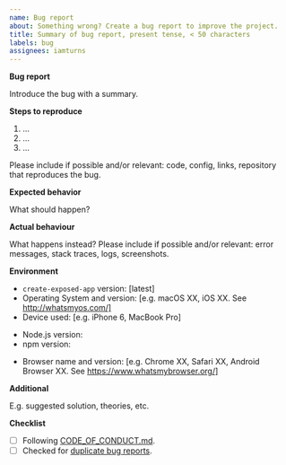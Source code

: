 ```yaml
---
name: Bug report
about: Something wrong? Create a bug report to improve the project.
title: Summary of bug report, present tense, < 50 characters
labels: bug
assignees: iamturns
---
```


<!--
Thanks for contributing!
-->

**Bug report**

Introduce the bug with a summary.

**Steps to reproduce**

1. ...
2. ...
3. ...

Please include if possible and/or relevant: code, config, links, repository that reproduces the bug.

**Expected behavior**

What should happen?

**Actual behaviour**

What happens instead? Please include if possible and/or relevant: error messages, stack traces, logs, screenshots.

**Environment**

- `create-exposed-app` version: [latest]
- Operating System and version: [e.g. macOS XX, iOS XX. See http://whatsmyos.com/]
- Device used: [e.g. iPhone 6, MacBook Pro]

<!-- Server-side bug? Fill in details below. Othewise, remove items. -->

- Node.js version:
- npm version:

<!-- Client-side bug? Fill in details below. Othewise, remove items. -->

- Browser name and version: [e.g. Chrome XX, Safari XX, Android Browser XX. See https://www.whatsmybrowser.org/]

**Additional**

E.g. suggested solution, theories, etc.

**Checklist**

<!-- Put an x in the boxes that apply: [X]. You can also fill these out after creating the PR. If you're unsure about any of them, don't hesitate to ask. We're here to help! -->

- [ ] Following [CODE_OF_CONDUCT.md](https://github.com/iamturns/create-exposed-app/blob/master/CODE_OF_CONDUCT.md).
- [ ] Checked for [duplicate bug reports](https://github.com/iamturns/create-exposed-app/issues?q=label%3Abug).

